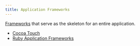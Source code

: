 ```yaml
---
title: Application Frameworks
---
```

[Frameworks](Frameworks) that serve as the skeleton for an entire application.

* [Cocoa Touch](Cocoa-Touch)
* [Ruby Application Frameworks](Ruby-Application-Frameworks)
